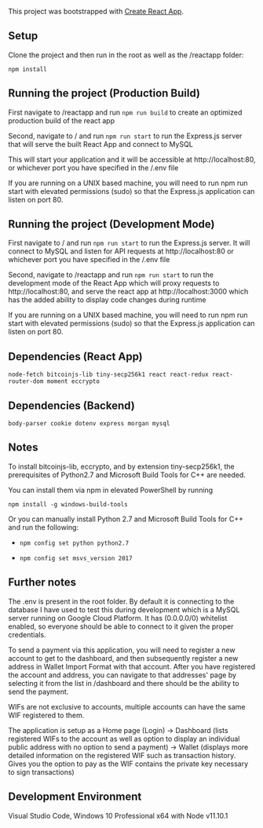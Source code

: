 This project was bootstrapped with [Create React App](https://github.com/facebook/create-react-app).

## Setup

Clone the project and then run in the root as well as the /reactapp folder:

`npm install`

## Running the project (Production Build)

First navigate to /reactapp and run 
`npm run build` to create an optimized production build of the react app

Second, navigate to / and run
`npm run start` to run the Express.js server that will serve the built React App and connect to MySQL

This will start your application and it will be accessible at http://localhost:80, or whichever port you have specified in the /.env file

If you are running on a UNIX based machine, you will need to run npm run start with elevated permissions (sudo) so that the Express.js application can listen on port 80.

## Running the project (Development Mode)

First navigate to / and run
`npm run start` to run the Express.js server. It will connect to MySQL and listen for API requests at http://localhost:80 or whichever port you have specified in the /.env file

Second, navigate to /reactapp and run
`npm run start` to run the development mode of the React App which will proxy requests to http://localhost:80, and serve the react app at http://localhost:3000 which has the added ability to display code changes during runtime


If you are running on a UNIX based machine, you will need to run npm run start with elevated permissions (sudo) so that the Express.js application can listen on port 80.

## Dependencies (React App)

`node-fetch bitcoinjs-lib tiny-secp256k1 react react-redux react-router-dom moment eccrypto`

## Dependencies (Backend)

`body-parser cookie dotenv express morgan mysql`

## Notes
To install bitcoinjs-lib, eccrypto, and by extension tiny-secp256k1, the prerequisites of Python2.7 and Microsoft Build Tools for C++ are needed.

You can install them via npm in elevated PowerShell by running 

`npm install -g windows-build-tools`

Or you can manually install Python 2.7 and Microsoft Build Tools for C++ and run the following:

* `npm config set python python2.7`

* `npm config set msvs_version 2017`


## Further notes

The .env is present in the root folder. By default it is connecting to the database I have used to test this during development which is a MySQL server running on Google Cloud Platform.
It has (0.0.0.0/0) whitelist enabled, so everyone should be able to connect to it given the proper credentials.

To send a payment via this application, you will need to register a new account to get to the dashboard, and then subsequently register a new address in Wallet Import Format with that account.
After you have registered the account and address, you can navigate to that addresses' page by selecting it from the list in /dashboard and there should be the ability to send the payment.

WIFs are not exclusive to accounts, multiple accounts can have the same WIF registered to them.

The application is setup as a Home page (Login) -> Dashboard (lists registered WIFs to the account as well as option to display an individual public address with no option to send a payment) -> Wallet (displays more detailed information on the registered WIF such as transaction history. Gives you the option to pay as the WIF contains the private key necessary to sign transactions)

## Development Environment

Visual Studio Code, Windows 10 Professional x64 with Node v11.10.1

